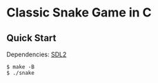# Classic Snake Game in C

## Quick Start

Dependencies: [SDL2]

```console
$ make -B
$ ./snake
```

[SDL2]: https://www.libsdl.org/